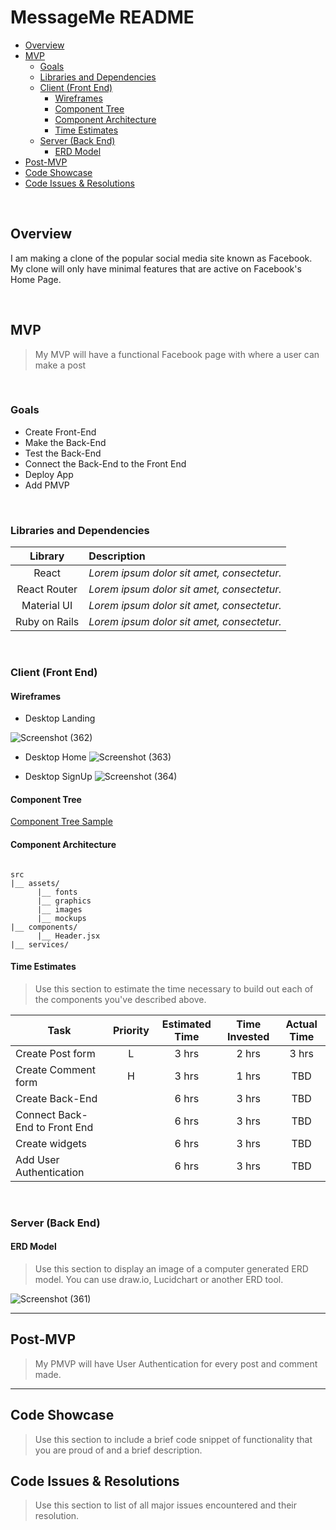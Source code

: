 
# MessageMe README <!-- omit in toc -->

- [Overview](#overview)
- [MVP](#mvp)
  - [Goals](#goals)
  - [Libraries and Dependencies](#libraries-and-dependencies)
  - [Client (Front End)](#client-front-end)
    - [Wireframes](#wireframes)
    - [Component Tree](#component-tree)
    - [Component Architecture](#component-architecture)
    - [Time Estimates](#time-estimates)
  - [Server (Back End)](#server-back-end)
    - [ERD Model](#erd-model)
- [Post-MVP](#post-mvp)
- [Code Showcase](#code-showcase)
- [Code Issues & Resolutions](#code-issues--resolutions)

<br>

## Overview

I am making a clone of the popular social media site known as Facebook. My clone will only have minimal features that are active on Facebook's Home Page.


<br>

## MVP

> My MVP will have a functional Facebook page with where a user can make a post

<br>

### Goals

- Create Front-End
- Make the Back-End
- Test the Back-End
- Connect the Back-End to the Front End
- Deploy App
- Add PMVP

<br>

### Libraries and Dependencies

|     Library      | Description                                |
| :--------------: | :----------------------------------------- |
|      React       | _Lorem ipsum dolor sit amet, consectetur._ |
|   React Router   | _Lorem ipsum dolor sit amet, consectetur._ |
| Material UI      | _Lorem ipsum dolor sit amet, consectetur._ |
|  Ruby on Rails   | _Lorem ipsum dolor sit amet, consectetur._ |

<br>

### Client (Front End)

#### Wireframes

- Desktop Landing

![Screenshot (362)](https://user-images.githubusercontent.com/50060155/145655863-1c888356-f773-41b3-b64b-f0b035f205a8.png)

- Desktop Home
![Screenshot (363)](https://user-images.githubusercontent.com/50060155/145655897-bd572b75-6088-4081-873e-dd019cb68f7d.png)

- Desktop SignUp
![Screenshot (364)](https://user-images.githubusercontent.com/50060155/145656034-4f24fd2d-77a9-4b2a-b547-605af7648d0b.png)
 

#### Component Tree

[Component Tree Sample](https://gist.git.generalassemb.ly/davidtwhitlatch/414107e2560ae0bb65e233570f2fe056#file-component-tree-png)

#### Component Architecture

``` structure

src
|__ assets/
      |__ fonts
      |__ graphics
      |__ images
      |__ mockups
|__ components/
      |__ Header.jsx
|__ services/

```

#### Time Estimates

> Use this section to estimate the time necessary to build out each of the components you've described above.

| Task                | Priority | Estimated Time | Time Invested | Actual Time |
| ------------------- | :------: | :------------: | :-----------: | :---------: |
| Create Post form    |    L     |     3 hrs      |     2 hrs     |    3 hrs    |
| Create Comment form |    H     |     3 hrs      |     1 hrs     |     TBD     |
| Create Back-End     |          |     6 hrs      |     3 hrs     |     TBD     |
| Connect Back-End to Front End |          |     6 hrs      |     3 hrs     |     TBD     |
| Create widgets      |          |     6 hrs      |     3 hrs     |     TBD     |
| Add User Authentication   |          |     6 hrs      |     3 hrs     |     TBD     |


<br>

### Server (Back End)

#### ERD Model

> Use this section to display an image of a computer generated ERD model. You can use draw.io, Lucidchart or another ERD tool.

![Screenshot (361)](https://user-images.githubusercontent.com/50060155/145606043-9e19bbc5-2dc0-4d59-b801-5a773b66101b.png)
<br>

***

## Post-MVP

> My PMVP will have User Authentication for every post and comment made. 

***

## Code Showcase

> Use this section to include a brief code snippet of functionality that you are proud of and a brief description.

## Code Issues & Resolutions

> Use this section to list of all major issues encountered and their resolution.
